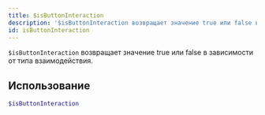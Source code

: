 ```yaml
---
title: $isButtonInteraction
description: '$isButtonInteraction возвращает значение true или false в зависимости от типа взаимодействия.'
id: isButtonInteraction
---
```


`$isButtonInteraction` возвращает значение true или false в зависимости от типа взаимодействия.

## Использование

```php
$isButtonInteraction
```
